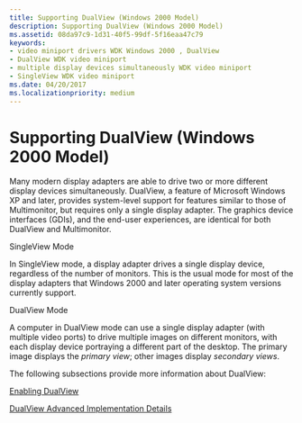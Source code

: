 ```yaml
---
title: Supporting DualView (Windows 2000 Model)
description: Supporting DualView (Windows 2000 Model)
ms.assetid: 08da97c9-1d31-40f5-99df-5f16eaa47c79
keywords:
- video miniport drivers WDK Windows 2000 , DualView
- DualView WDK video miniport
- multiple display devices simultaneously WDK video miniport
- SingleView WDK video miniport
ms.date: 04/20/2017
ms.localizationpriority: medium
---
```


# Supporting DualView (Windows 2000 Model)


Many modern display adapters are able to drive two or more different display devices simultaneously. DualView, a feature of Microsoft Windows XP and later, provides system-level support for features similar to those of Multimonitor, but requires only a single display adapter. The graphics device interfaces (GDIs), and the end-user experiences, are identical for both DualView and Multimonitor.

SingleView Mode

In SingleView mode, a display adapter drives a single display device, regardless of the number of monitors. This is the usual mode for most of the display adapters that Windows 2000 and later operating system versions currently support.

DualView Mode

A computer in DualView mode can use a single display adapter (with multiple video ports) to drive multiple images on different monitors, with each display device portraying a different part of the desktop. The primary image displays the *primary view*; other images display *secondary views*.

The following subsections provide more information about DualView:

[Enabling DualView](enabling-dualview.md)

[DualView Advanced Implementation Details](dualview-advanced-implementation-details.md)

 

 





